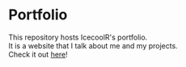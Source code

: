 # Portfolio

This repository hosts IcecoolR's portfolio. <br>
It is a website that I talk about me and my projects. <br>
Check it out [here](https://icecoolr.github.io/Portfolio/)!
